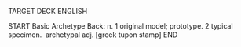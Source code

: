 TARGET DECK
ENGLISH

START
Basic
Archetype
Back: n. 1 original model; prototype. 2 typical specimen.  archetypal adj. [greek tupon stamp]
END
